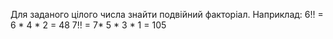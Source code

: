 Для заданого цілого числа знайти подвійний факторіал. Наприклад: 
6!! = 6 * 4 * 2 = 48
7!! = 7* 5 * 3 * 1 = 105
